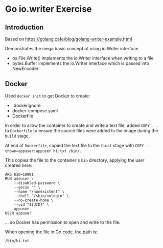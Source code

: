 # Go io.writer Exercise
## Introduction
Based on https://golang.cafe/blog/golang-writer-example.html

Demonstrates the mega basic concept of using io.Writer interface.

* os.File.Write() implements the io.Writer interface when writing to a file 
* bytes.Buffer implements the io.Writer interface which is passed into NewEncoder

## Docker
Used `docker init` to get Docker to create:

* .dockerignore
* docker-compose.yaml
* Dockerfile

In order to allow the container to create and write a text file, added `COPY . .` to `Dockerfile` to ensure the source files were added to the image during the `build` stage.

At end of `Dockerfile`, copied the text file to the `final` stage with `COPY --chown=appuser:appuser hi.txt /bin/`.

This copies the file to the container's `bin` directory, applying the user created here:

```
ARG UID=10001
RUN adduser \
    --disabled-password \
    --gecos "" \
    --home "/nonexistent" \
    --shell "/sbin/nologin" \
    --no-create-home \
    --uid "${UID}" \
    appuser
USER appuser
```
... so Docker has permission to open and write to the file.

When opening the file in Go code, the path is:

`/bin/hi.txt`